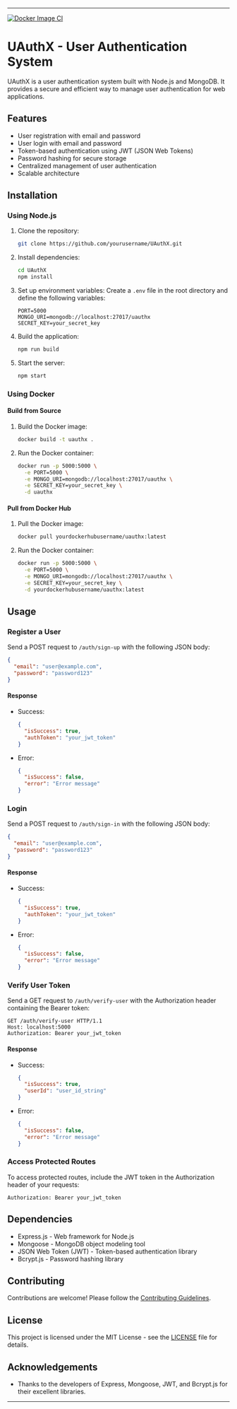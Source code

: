 
---

[![Docker Image CI](https://github.com/ModularMinds/uauthx/actions/workflows/docker-image.yml/badge.svg)](https://github.com/ModularMinds/uauthx/actions/workflows/docker-image.yml)

# UAuthX - User Authentication System

UAuthX is a user authentication system built with Node.js and MongoDB. It provides a secure and efficient way to manage user authentication for web applications.

## Features

- User registration with email and password
- User login with email and password
- Token-based authentication using JWT (JSON Web Tokens)
- Password hashing for secure storage
- Centralized management of user authentication
- Scalable architecture

## Installation

### Using Node.js

1. Clone the repository:
   ```bash
   git clone https://github.com/yourusername/UAuthX.git
   ```

2. Install dependencies:
   ```bash
   cd UAuthX
   npm install
   ```

3. Set up environment variables:
   Create a `.env` file in the root directory and define the following variables:
   ```plaintext
   PORT=5000
   MONGO_URI=mongodb://localhost:27017/uauthx
   SECRET_KEY=your_secret_key
   ```

4. Build the application:
   ```bash
   npm run build
   ```

5. Start the server:
   ```bash
   npm start
   ```

### Using Docker

#### Build from Source

1. Build the Docker image:
   ```bash
   docker build -t uauthx .
   ```

2. Run the Docker container:
   ```bash
   docker run -p 5000:5000 \
     -e PORT=5000 \
     -e MONGO_URI=mongodb://localhost:27017/uauthx \
     -e SECRET_KEY=your_secret_key \
     -d uauthx
   ```

#### Pull from Docker Hub

1. Pull the Docker image:
   ```bash
   docker pull yourdockerhubusername/uauthx:latest
   ```

2. Run the Docker container:
   ```bash
   docker run -p 5000:5000 \
     -e PORT=5000 \
     -e MONGO_URI=mongodb://localhost:27017/uauthx \
     -e SECRET_KEY=your_secret_key \
     -d yourdockerhubusername/uauthx:latest
   ```

## Usage

### Register a User

Send a POST request to `/auth/sign-up` with the following JSON body:

```json
{
  "email": "user@example.com",
  "password": "password123"
}
```

#### Response

- Success:
  ```json
  {
    "isSuccess": true,
    "authToken": "your_jwt_token"
  }
  ```

- Error:
  ```json
  {
    "isSuccess": false,
    "error": "Error message"
  }
  ```

### Login

Send a POST request to `/auth/sign-in` with the following JSON body:

```json
{
  "email": "user@example.com",
  "password": "password123"
}
```

#### Response

- Success:
  ```json
  {
    "isSuccess": true,
    "authToken": "your_jwt_token"
  }
  ```

- Error:
  ```json
  {
    "isSuccess": false,
    "error": "Error message"
  }
  ```

### Verify User Token

Send a GET request to `/auth/verify-user` with the Authorization header containing the Bearer token:

```
GET /auth/verify-user HTTP/1.1
Host: localhost:5000
Authorization: Bearer your_jwt_token
```

#### Response

- Success:
  ```json
  {
    "isSuccess": true,
    "userId": "user_id_string"
  }
  ```

- Error:
  ```json
  {
    "isSuccess": false,
    "error": "Error message"
  }
  ```

### Access Protected Routes

To access protected routes, include the JWT token in the Authorization header of your requests:

```
Authorization: Bearer your_jwt_token
```

## Dependencies

- Express.js - Web framework for Node.js
- Mongoose - MongoDB object modeling tool
- JSON Web Token (JWT) - Token-based authentication library
- Bcrypt.js - Password hashing library

## Contributing

Contributions are welcome! Please follow the [Contributing Guidelines](CONTRIBUTING.md).

## License

This project is licensed under the MIT License - see the [LICENSE](LICENSE) file for details.

## Acknowledgements

- Thanks to the developers of Express, Mongoose, JWT, and Bcrypt.js for their excellent libraries.

---
